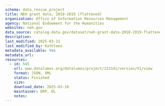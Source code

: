 ```yaml
---
schema: data_rescue_project 
title: NEH grant data, 2010-2019 (flattened)
organization: Office of Information Resources Management
agency: National Endowment for the Humanities
websites: neh.gov
data_source: catalog.data.gov/dataset/neh-grant-data-2010-2019-flattened
description: 
last_modified: 2025-03-21
last_modified_by: Kathleen
metadata_available: Yes
metadata_url: 
resources:
  - id: 545
    url: www.datalumos.org/datalumos/project/223141/version/V1/view
    format: JSON, XML
    status: Finished
    size: 
    download_date: 2025-03-16
    maintainer: DRP, DL
    notes: 
---
```


